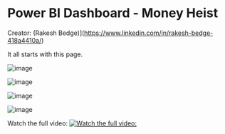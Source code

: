 # Power BI Dashboard - Money Heist

Creator: (Rakesh Bedge)](https://www.linkedin.com/in/rakesh-bedge-418a4410a/)

It all starts with this page.

![image](https://user-images.githubusercontent.com/34673684/135023331-2ca585e2-34c0-4378-8b42-b84f6b6ea499.png)

![image](https://user-images.githubusercontent.com/34673684/135023350-bb9f7df8-148d-4700-bd34-54435a9e029f.png)

![image](https://user-images.githubusercontent.com/34673684/135023378-a904435a-0549-4220-a232-bb3aa058be3e.png)

![image](https://user-images.githubusercontent.com/34673684/135023400-dd6e2ac7-120e-4fe8-8a23-015bf5a9dd9d.png)


Watch the full video:  [![Watch the full video: ](https://user-images.githubusercontent.com/34673684/135023696-64c3924d-2c45-4ea9-ac96-faad60edf9c5.png)](https://www.youtube.com/watch?v=UA2L6dN1jlU)

